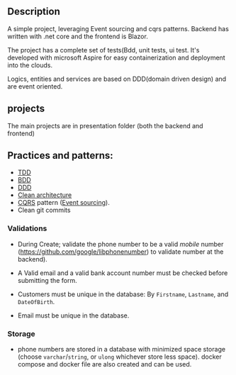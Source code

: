 ## Description 
A simple project, leveraging Event sourcing and cqrs patterns. Backend has written with .net core and the frontend is Blazor.

The project has a complete set of tests(Bdd, unit tests, ui test. It's developed with microsoft Aspire for easy containerization and deployment into the clouds.

Logics, entities and services are based on DDD(domain driven design) and are event oriented.

## projects
The main projects are in presentation folder (both the backend and frontend)
## Practices and patterns:

- [TDD](https://docs.microsoft.com/en-us/visualstudio/test/quick-start-test-driven-development-with-test-explorer?view=vs-2022)
- [BDD](https://en.wikipedia.org/wiki/Behavior-driven_development)
- [DDD](https://en.wikipedia.org/wiki/Domain-driven_design)
- [Clean architecture](https://github.com/jasontaylordev/CleanArchitecture)
- [CQRS](https://en.wikipedia.org/wiki/Command%E2%80%93query_separation#Command_query_responsibility_separation) pattern ([Event sourcing](https://en.wikipedia.org/wiki/Domain-driven_design#Event_sourcing)).
- Clean git commits

### Validations

- During Create; validate the phone number to be a valid *mobile* number (https://github.com/google/libphonenumber) to validate number at the backend).

- A Valid email and a valid bank account number must be checked before submitting the form.

- Customers must be unique in the database: By `Firstname`, `Lastname`, and `DateOfBirth`.

- Email must be unique in the database.

### Storage

- phone numbers are stored in a database with minimized space storage (choose `varchar`/`string`, or `ulong` whichever store less space).
docker compose and docker file are also created and can be used.
